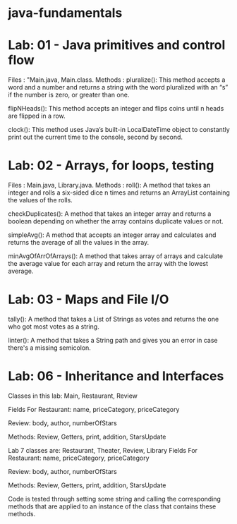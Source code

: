 # java-fundamentals

# Lab: 01 - Java primitives and control flow

Files : "Main.java, Main.class.
Methods :
pluralize(): This method accepts a word and a number and returns a string with the word pluralized with an “s” if the number is zero, or greater than one.

flipNHeads(): This method accepts an integer and flips coins until n heads are flipped in a row.

clock(): This method uses Java’s built-in LocalDateTime object to constantly print out the current time to the console, second by second.

# Lab: 02 - Arrays, for loops, testing

Files : Main.java, Library.java.
Methods :
roll(): A method that takes an integer and rolls a six-sided dice n times and returns an ArrayList containing the values of the rolls.

checkDuplicates(): A method that takes an integer array and returns a boolean depending on whether the array contains duplicate values or not.

simpleAvg(): A method that accepts an integer array and calculates and returns the average of all the values in the array.

minAvgOfArrOfArrays(): A method that takes array of arrays and calculate the average value for each array and return the array with the lowest average.

# Lab: 03 - Maps and File I/O

tally(): A method that takes a List of Strings as votes and returns the one who got most votes as a string.

linter(): A method that takes a String path and gives you an error in case there's a missing semicolon.

# Lab: 06 - Inheritance and Interfaces

Classes in this lab:
Main, Restaurant, Review

Fields
For Restaurant: name, priceCategory, priceCategory

Review: body, author, numberOfStars

Methods:
Review, Getters, print, addition, StarsUpdate



Lab 7
classes are: Restaurant, Theater, Review, Library
Fields
For Restaurant: name, priceCategory, priceCategory

Review: body, author, numberOfStars

Methods:
Review, Getters, print, addition, StarsUpdate

Code is tested through setting some string and calling the corresponding methods that are applied to an instance of the class that contains these methods.
